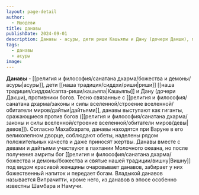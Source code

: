 ```yaml
---
layout: page-detail
author:
  - Яшодеви
title: данавы
publishDate: 2024-09-01
description: Данавы - асуры, дети риши Кашьяпы и Дану (дочери Дакши), противники богов. Тесно связанные с дайтьями, данавы выступают как гиганты, сражающиеся против богов (девов).
tags:
  - данавы
  - асуры
image:
---
```

**Данавы** - [[религия и философия/санатана дхарма/божества и демоны/асуры|асуры]], дети [[наша традиция/сиддхи/риши|риши]] [[наша традиция/сиддхи/сапта-риши/кашьяпа|Кашьяпы]] и Дану (дочери Дакши), противники богов. Тесно связанные с [[религия и философия/санатана дхарма/законы и силы вселенной/строение вселенной/обитатели миров/дайтьи|дайтьями]], данавы выступают как гиганты, сражающиеся против богов ([[религия и философия/санатана дхарма/законы и силы вселенной/строение вселенной/обитатели миров/девы|девов]]). Согласно Махабхарате, данавы находятся при Варуне в его великолепном дворце, соблюдают обеты, наделены рядом положительных качеств и даже приносят жертвы. Данавы вместе с девами и дайтьями участвуют в пахтании Молочного океана, но после получения амриты бог [[религия и философия/санатана дхарма/божества и демоны/божества и святые нашей традиции/вишну|Вишну]] под видом красивой женщины очаровывает данавов, забирает у них божественный напиток и передает богам. Владыкой данавов называется Випрачитти, кроме него, из данавов в эпосе особенно известны Шамбара и Намучи.

